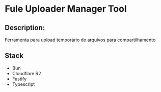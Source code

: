# Fule Uploader Manager Tool

## Description:
Ferramenta para upload temporário de arquivos para compartilhamento


## Stack
- Bun
- Cloudflare R2
- Fastify
- Typescript

